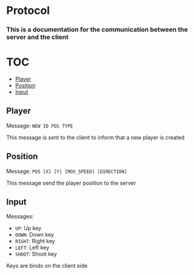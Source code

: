 # Protocol

### This is a documentation for the communication between the server and the client

# TOC

- [Player](#player)
- [Position](#position)
- [Input](#input)

## Player

Message: `NEW ID POS TYPE`

This message is sent to the client to inform that a new player is created

## Position

Message: `POS [X] [Y] [MOV_SPEED] [DIRECTION]`

This message send the player position to the server

## Input

Messages:

- `UP`: Up key
- `DOWN`: Down key
- `RIGHT`: Right key
- `LEFT`: Left key
- `SHOOT`: Shoot key

Keys are binds on the client side
